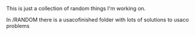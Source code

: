 This is just a collection of random things I'm working on.

In /RANDOM there is a usacofinished folder with lots of solutions to usaco problems
